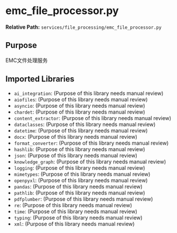 # emc_file_processor.py

**Relative Path:** `services/file_processing/emc_file_processor.py`

## Purpose

EMC文件处理服务

## Imported Libraries

- `ai_integration`: (Purpose of this library needs manual review)
- `aiofiles`: (Purpose of this library needs manual review)
- `asyncio`: (Purpose of this library needs manual review)
- `chardet`: (Purpose of this library needs manual review)
- `content_extractor`: (Purpose of this library needs manual review)
- `dataclasses`: (Purpose of this library needs manual review)
- `datetime`: (Purpose of this library needs manual review)
- `docx`: (Purpose of this library needs manual review)
- `format_converter`: (Purpose of this library needs manual review)
- `hashlib`: (Purpose of this library needs manual review)
- `json`: (Purpose of this library needs manual review)
- `knowledge_graph`: (Purpose of this library needs manual review)
- `logging`: (Purpose of this library needs manual review)
- `mimetypes`: (Purpose of this library needs manual review)
- `openpyxl`: (Purpose of this library needs manual review)
- `pandas`: (Purpose of this library needs manual review)
- `pathlib`: (Purpose of this library needs manual review)
- `pdfplumber`: (Purpose of this library needs manual review)
- `re`: (Purpose of this library needs manual review)
- `time`: (Purpose of this library needs manual review)
- `typing`: (Purpose of this library needs manual review)
- `xml`: (Purpose of this library needs manual review)
